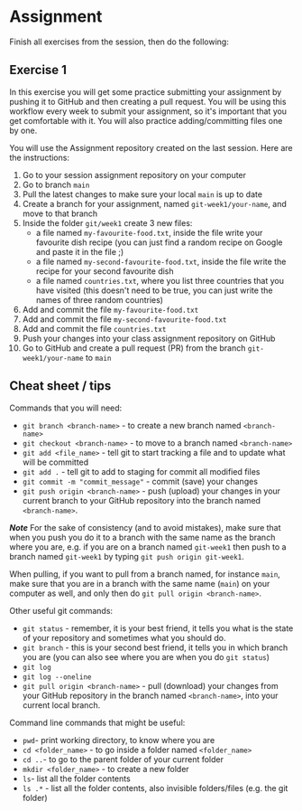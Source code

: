# Assignment

Finish all exercises from the session, then do the following:

## Exercise 1

In this exercise you will get some practice submitting your assignment by pushing it to GitHub and then creating a pull request.
You will be using this workflow every week to submit your assignment, so it's important that you get comfortable with it.
You will also practice adding/committing files one by one.

You will use the Assignment repository created on the last session. Here are the instructions:

1. Go to your session assignment repository on your computer
2. Go to branch `main`
3. Pull the latest changes to make sure your local `main` is up to date
4. Create a branch for your assignment, named `git-week1/your-name`, and move to that branch
5. Inside the folder `git/week1` create 3 new files:
   - a file named `my-favourite-food.txt`, inside the file write your favourite dish recipe (you can just find a random recipe on Google and paste it in the file ;)
   - a file named `my-second-favourite-food.txt`, inside the file write the recipe for your second favourite dish
   - a file named `countries.txt`, where you list three countries that you have visited (this doesn't need to be true, you can just write the names of three random countries)
6. Add and commit the file `my-favourite-food.txt`
7. Add and commit the file `my-second-favourite-food.txt`
8. Add and commit the file `countries.txt`
9. Push your changes into your class assignment repository on GitHub
10. Go to GitHub and create a pull request (PR) from the branch `git-week1/your-name` to `main`

## Cheat sheet / tips

Commands that you will need:

- `git branch <branch-name>` - to create a new branch named `<branch-name>`
- `git checkout <branch-name>` - to move to a branch named `<branch-name>`
- `git add <file_name>` - tell git to start tracking a file and to update what will be committed
- `git add .` - tell git to add to staging for commit all modified files
- `git commit -m "commit_message"` - commit (save) your changes
- `git push origin <branch-name>` - push (upload) your changes in your current branch to your GitHub repository into the branch named `<branch-name>`.

**_Note_**
For the sake of consistency (and to avoid mistakes), make sure that when you push you do it to a branch with the same name as the branch where you are, e.g. if you are on a branch named `git-week1` then push to a branch named `git-week1` by typing `git push origin git-week1`.

When pulling, if you want to pull from a branch named, for instance `main`, make sure that you are in a branch with the same name (`main`) on your computer as well, and only then do `git pull origin <branch-name>`.

Other useful git commands:

- `git status` - remember, it is your best friend, it tells you what is the state of your repository and sometimes what you should do.
- `git branch` - this is your second best friend, it tells you in which branch you are (you can also see where you are when you do `git status`)
- `git log`
- `git log --oneline`
- `git pull origin <branch-name>` - pull (download) your changes from your GitHub repository in the branch named `<branch-name>`, into your current local branch.

Command line commands that might be useful:

- `pwd`- print working directory, to know where you are
- `cd <folder_name>` - to go inside a folder named `<folder_name>`
- `cd ..`- to go to the parent folder of your current folder
- `mkdir <folder_name>` - to create a new folder
- `ls`- list all the folder contents
- `ls .*` - list all the folder contents, also invisible folders/files (e.g. the git folder)
